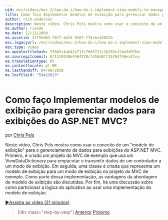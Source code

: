 ```yaml
---
uid: mvc/videos/mvc-2/how-do-i/how-do-i-implement-view-models-to-manage-data-for-aspnet-mvc-views
title: Como faço Implementar modelos de exibição para gerenciar dados para exibições do ASP.NET MVC? | Microsoft Docs
author: rick-anderson
description: Neste vídeo, Chris Pels mostra como usar o conceito de um &quot;modelo de exibição&quot; para gerenciar os dados para exibições do ASP.NET MVC. Primeiro, um projeto do MVC de exemplo é cre...
ms.author: riande
ms.date: 12/11/2009
ms.assetid: 22f55d63-78f7-44fd-9107-f74cbe16022b
msc.legacyurl: /mvc/videos/mvc-2/how-do-i/how-do-i-implement-view-models-to-manage-data-for-aspnet-mvc-views
msc.type: video
ms.openlocfilehash: 5f883c4ab42e71fc76df221c2b282e124a3d97bd
ms.sourcegitcommit: 0f1119340e4464720cfd16d0ff15764746ea1fea
ms.translationtype: MT
ms.contentlocale: pt-BR
ms.lasthandoff: 04/09/2019
ms.locfileid: "59423013"
---
```

# <a name="how-do-i-implement-view--models-to-manage-data-for-aspnet-mvc-views"></a>Como faço Implementar modelos de exibição para gerenciar dados para exibições do ASP.NET MVC?

por [Chris Pels](https://twitter.com/chrispels)

Neste vídeo, Chris Pels mostra como usar o conceito de um "modelo de exibição" para o gerenciamento de dados para exibições do ASP.NET MVC. Primeiro, é criado um projeto do MVC de exemplo que usa um ViewDataDictionary para empacotar e transmitir dados de um controlador a um modo de exibição. Em seguida, uma classe é criada que representa um modelo de exibição para um modo de exibição no projeto do MVC de exemplo. Como parte dessa implementação, as vantagens da abordagem de modelo de exibição são discutidas. Por fim, há uma discussão sobre como particionar a lógica do aplicativo ao usar uma implementação do modelo de exibição.

[&#9654;Assista ao vídeo (21 minutos)](https://channel9.msdn.com/Blogs/ASP-NET-Site-Videos/how-do-i-implement-view-models-to-manage-data-for-aspnet-mvc-views)

> [!div class="step-by-step"]
> [Anterior](how-do-i-work-with-data-in-aspnet-mvc-partial-views.md)
> [Próximo](how-do-i-create-a-custom-html-helper-for-an-mvc-application.md)
